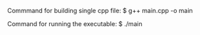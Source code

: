 Commmand for building single cpp file:
$ g++ main.cpp -o main

Command for running the executable:
$ ./main